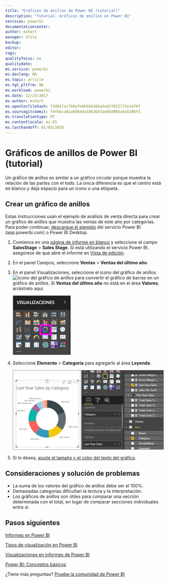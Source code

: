 ```yaml
---
title: "Gráficos de anillos de Power BI (tutorial)"
description: "Tutorial: Gráficos de anillos en Power BI"
services: powerbi
documentationcenter: 
author: mihart
manager: kfile
backup: 
editor: 
tags: 
qualityfocus: no
qualitydate: 
ms.service: powerbi
ms.devlang: NA
ms.topic: article
ms.tgt_pltfrm: NA
ms.workload: powerbi
ms.date: 12/23/2017
ms.author: mihart
ms.openlocfilehash: f3401fac7b0e7e6b5b5404a5a837822772e1d70f
ms.sourcegitcommit: 74fbbca81a056dda19b3647ae058005aba5296f5
ms.translationtype: HT
ms.contentlocale: es-ES
ms.lasthandoff: 01/03/2018
---
```

# <a name="doughnut-charts-in-power-bi-tutorial"></a>Gráficos de anillos de Power BI (tutorial)
Un gráfico de anillos es similar a un gráfico circular porque muestra la relación de las partes con el todo. La única diferencia es que el centro está en blanco y deja espacio para un icono o una etiqueta.

## <a name="create-a-doughnut-chart"></a>Crear un gráfico de anillos
Estas instrucciones usan el ejemplo de análisis de venta directa para crear un gráfico de anillos que muestra las ventas de este año por categorías. Para poder continuar, [descargue el ejemplo](sample-datasets.md) del servicio Power BI (app.powerbi.com) o Power BI Desktop.

1. Comience en una [página de informe en blanco](power-bi-report-add-page.md) y seleccione el campo **SalesStage** \> **Sales Stage**. Si está utilizando el servicio Power BI, asegúrese de que abre el informe en [Vista de edición](service-interact-with-a-report-in-editing-view.md).

2. En el panel Campos, seleccione **Ventas** \> **Ventas del último año**.  
   
3. En el panel Visualizaciones, seleccione el icono del gráfico de anillos ![icono del gráfico de anillos]() para convertir el gráfico de barras en un gráfico de anillos. Si **Ventas del último año** no está en el área **Valores**, arrástrelo aquí.
     
   ![](media/power-bi-visualization-doughnut-charts/power-bi-doughnut-chart.png)

4. Seleccione **Elemento** \> **Categoría** para agregarlo al área **Leyenda**. 
     
    ![](media/power-bi-visualization-doughnut-charts/power-bi-doughnut-done.png)

5. Si lo desea, [ajuste el tamaño y el color del texto del gráfico](power-bi-visualization-customize-title-background-and-legend.md). 

## <a name="considerations-and-troubleshooting"></a>Consideraciones y solución de problemas
* La suma de los valores del gráfico de anillos debe ser el 100%.
* Demasiadas categorías dificultan la lectura y la interpretación.
* Los gráficos de anillos son útiles para comparar una sección determinada con el total, en lugar de comparar secciones individuales entre sí. 

## <a name="next-steps"></a>Pasos siguientes
[Informes en Power BI](service-reports.md)

[Tipos de visualización en Power BI](power-bi-visualization-types-for-reports-and-q-and-a.md)

[Visualizaciones en informes de Power BI](power-bi-report-visualizations.md)

[Power BI: Conceptos básicos](service-basic-concepts.md)

¿Tiene más preguntas? [Pruebe la comunidad de Power BI](http://community.powerbi.com/)

